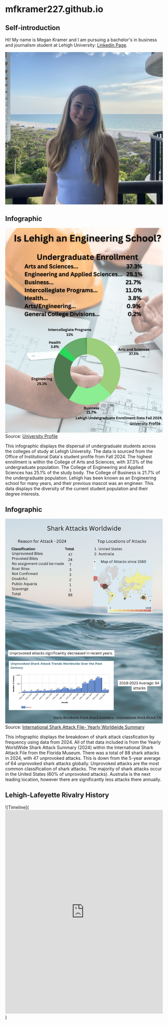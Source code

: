 # mfkramer227.github.io
## Self-introduction
Hi! My name is Megan Kramer and I am pursuing a bachelor's in business and journalism student at Lehigh University: [Linkedin Page](www.linkedin.com/in/megankramer-).


![Self-pic](https://github.com/mfkramer227/mfkramer227.github.io/blob/main/IMG_9618%20(3).jpg?raw=true)

## Infographic
![Picture](https://github.com/mfkramer227/mfkramer227.github.io/blob/main/Is%20Lehigh%20an%20Engineering%20School.png?raw=true)
Source: [University Profile](https://data.lehigh.edu/sites/data.lehigh.edu/files/LUprofile_2024.pdf)

This infographic displays the dispersal of undergraduate students across the colleges of study at Lehigh University. The data is sourced from the Office of Institutional Data's student profile from Fall 2024. The highest enrollment is within the College of Arts and Sciences, with 37.3% of the undergraduate population. The College of Engineering and Applied Sciences has 25.1% of the study body. The College of Business is 21.7% of the undergraduate population. Lehigh has been known as an Engineering school for many years, and their previous mascot was an engineer. This data displays the diversity of the current student population and their degree interests.


## Infographic 
![Picture](https://github.com/mfkramer227/mfkramer227.github.io/blob/main/Shark%20Attacks%20Worldwide%20(2).jpg?raw=true)
Source: [International Shark Attack File- Yearly Worldwide Summary](https://www.floridamuseum.ufl.edu/shark-attacks/yearly-worldwide-summary/)

This infographic displays the breakdown of shark attack classfication by frequency using data from 2024. All of that data included is from the Yearly WorldWide Shark Attack Summary (2024) within the International Shark Attack File from the Florida Museum. There was a total of 88 shark attacks in 2024, with 47 unprovoked attacks. This is down from the 5-year average of 64 unprovoked shark attacks globally. Unprovoked attacks are the most common classification of shark attacks. The majority of shark attacks occur in the United States (60% of unprovoked attacks). Australia is the next leading location, however there are significantly less attacks there annually.

## Lehigh-Lafeyette Rivalry History

![Timeline](<iframe src="https://cdn.knightlab.com/libs/timeline3/latest/embed/index.html?source=1xuY4upIooEeszZ_lCmeNx24eSFWe0rHe9ZdqH2xqVNk&font=Default&lang=en&initial_zoom=2&height=650" width="100%" height="650" frameborder="0"></iframe>)

